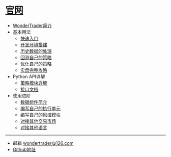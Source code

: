 # [官网](https://wondertrader.github.io/)

* [WonderTrader简介](README.md)
* 基本用法
  * [快速入门](tutorial.md)
  * [开发环境搭建](devenv.md)
  * [历史数据的处理](histdata.md)
  * [回测自己的策略](mystrategy.md)
  * [优化自己的策略](optimizer.md)
  * [实盘完整攻略](product.md)
* Python API详解
  * [策略模块详解](structure.md)
  * [接口文档](interfaces.md)
* 使用进阶
  * [数据组件简介](datakit.md)
  * [编写自己的执行单元](execunit.md)
  * [编写自己的风控模块](riskmon.md)
  * [对接其他交易市场](moreexchg.md)
  * [对接其他语言](morelan.md)

---

* 邮箱 <wondertrader@126.com>
* [Github地址](https://github.com/wondertrader/wondertrader/)

